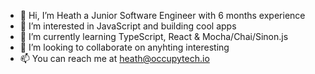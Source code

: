 - 👋 Hi, I’m Heath a Junior Software Engineer with 6 months experience
- 👀 I’m interested in JavaScript and building cool apps
- 🌱 I’m currently learning TypeScript, React & Mocha/Chai/Sinon.js
- 💞️ I’m looking to collaborate on anyhting interesting
- 📫 You can reach me at heath@occupytech.io

<!---
heath-burton/heath-burton is a ✨ special ✨ repository because its `README.md` (this file) appears on your GitHub profile.
You can click the Preview link to take a look at your changes.
--->
